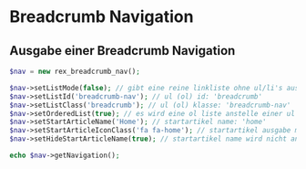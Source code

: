 Breadcrumb Navigation
=====================

Ausgabe einer Breadcrumb Navigation
-----------------------------------

```php
$nav = new rex_breadcrumb_nav();

$nav->setListMode(false); // gibt eine reine linkliste ohne ul/li's aus
$nav->setListId('breadcrumb-nav'); // ul (ol) id: 'breadcrumb'
$nav->setListClass('breadcrumb'); // ul (ol) klasse: 'breadcrumb-nav'
$nav->setOrderedList(true); // es wird eine ol liste anstelle einer ul liste ausgegeben
$nav->setStartArticleName('Home'); // startartikel name: 'home'
$nav->setStartArticleIconClass('fa fa-home'); // startartikel ausgabe mit font-awesome icon
$nav->setHideStartArticleName(true); // startartikel name wird nicht angezeigt, icon sollte dafür gesetzt werden

echo $nav->getNavigation();
```
